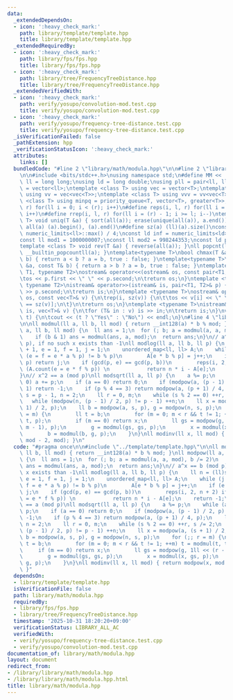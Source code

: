 ```yaml
---
data:
  _extendedDependsOn:
  - icon: ':heavy_check_mark:'
    path: library/template/template.hpp
    title: library/template/template.hpp
  _extendedRequiredBy:
  - icon: ':heavy_check_mark:'
    path: library/fps/fps.hpp
    title: library/fps/fps.hpp
  - icon: ':heavy_check_mark:'
    path: library/tree/FrequencyTreeDistance.hpp
    title: library/tree/FrequencyTreeDistance.hpp
  _extendedVerifiedWith:
  - icon: ':heavy_check_mark:'
    path: verify/yosupo/convolution-mod.test.cpp
    title: verify/yosupo/convolution-mod.test.cpp
  - icon: ':heavy_check_mark:'
    path: verify/yosupo/frequency-tree-distance.test.cpp
    title: verify/yosupo/frequency-tree-distance.test.cpp
  _isVerificationFailed: false
  _pathExtension: hpp
  _verificationStatusIcon: ':heavy_check_mark:'
  attributes:
    links: []
  bundledCode: "#line 2 \"library/math/modula.hpp\"\n\n#line 2 \"library/template/template.hpp\"\
    \n\n#include <bits/stdc++.h>\nusing namespace std;\n#define MM << ' ' <<\nusing\
    \ ll = long long;\nusing ld = long double;\nusing pll = pair<ll, ll>;\nusing vl\
    \ = vector<ll>;\ntemplate <class T> using vec = vector<T>;\ntemplate <class T>\
    \ using vv = vec<vec<T>>;\ntemplate <class T> using vvv = vv<vec<T>>;\ntemplate\
    \ <class T> using minpq = priority_queue<T, vector<T>, greater<T>>;\n#define rep(i,\
    \ r) for(ll i = 0; i < (r); i++)\n#define reps(i, l, r) for(ll i = (l); i < (r);\
    \ i++)\n#define rrep(i, l, r) for(ll i = (r) - 1; i >= l; i--)\ntemplate <class\
    \ T> void uniq(T &a) { sort(all(a)); erase(unique(all(a)), a.end()); }\n#define\
    \ all(a) (a).begin(), (a).end()\n#define sz(a) (ll)(a).size()\nconst ll INF =\
    \ numeric_limits<ll>::max() / 4;\nconst ld inf = numeric_limits<ld>::max() / 2;\n\
    const ll mod1 = 1000000007;\nconst ll mod2 = 998244353;\nconst ld pi = 3.141592653589793238;\n\
    template <class T> void rev(T &a) { reverse(all(a)); }\nll popcnt(ll a) { return\
    \ __builtin_popcountll(a); }\ntemplate<typename T>\nbool chmax(T &a, const T&\
    \ b) { return a < b ? a = b, true : false; }\ntemplate<typename T>\nbool chmin(T\
    \ &a, const T& b) { return a > b ? a = b, true : false; }\ntemplate <typename\
    \ T1, typename T2>\nostream& operator<<(ostream& os, const pair<T1, T2>& p) {\n\
    \tos << p.first << \" \" << p.second;\n\treturn os;\n}\ntemplate <typename T1,\
    \ typename T2>\nistream& operator>>(istream& is, pair<T1, T2>& p) {\n\tis >> p.first\
    \ >> p.second;\n\treturn is;\n}\ntemplate <typename T>\nostream& operator<<(ostream&\
    \ os, const vec<T>& v) {\n\trep(i, sz(v)) {\n\t\tos << v[i] << \" \\n\"[i + 1\
    \ == sz(v)];\n\t}\n\treturn os;\n}\ntemplate <typename T>\nistream& operator>>(istream&\
    \ is, vec<T>& v) {\n\tfor (T& in : v) is >> in;\n\treturn is;\n}\nvoid yesno(bool\
    \ t) {\n\tcout << (t ? \"Yes\" : \"No\") << endl;\n}\n#line 4 \"library/math/modula.hpp\"\
    \n\nll modmul(ll a, ll b, ll mod) { return __int128(a) * b % mod; }\nll modpow(ll\
    \ a, ll b, ll mod) {\n  ll ans = 1;\n  for (; b; a = modmul(a, a, mod), b /= 2)\n\
    \    if (b & 1) ans = modmul(ans, a, mod);\n  return ans;\n}\n// a^x == b (mod\
    \ p), if no such x exists than -1\nll modlog(ll a, ll b, ll p) {\n    ll n = (ll)sqrtl(p)\
    \ + 1, e = 1, f = 1, j = 1;\n    unordered_map<ll, ll> A;\n    while (j = n &&\
    \ (e = f = e * a % p) != b % p)\n        A[e * b % p] = j++;\n    if (e == b %\
    \ p) return j;\n    if (gcd(p, e) == gcd(p, b))\n        reps(i, 2, n + 2) if\
    \ (A.count(e = e * f % p)) \n            return n * i - A[e];\n    return -1;\n\
    }\n// x^2 == a (mod p)\nll modsqrt(ll a, ll p) {\n    a %= p;\n    while (a <\
    \ 0) a += p;\n    if (a == 0) return 0;\n    if (modpow(a, (p - 1) / 2, p) !=\
    \ 1) return -1;\n    if (p % 4 == 3) return modpow(a, (p + 1) / 4, p);\n    ll\
    \ s = p - 1, n = 2;\n    ll r = 0, m;\n    while (s % 2 == 0) ++r, s /= 2;\n \
    \   while (modpow(n, (p - 1) / 2, p) != p - 1) ++n;\n    ll x = modpow(a, (s +\
    \ 1) / 2, p);\n    ll b = modpow(a, s, p), g = modpow(n, s, p);\n    for (;; r\
    \ = m) {\n        ll t = b;\n        for (m = 0; m < r && t != 1; ++m) t = modmul(t,\
    \ t, p);\n        if (m == 0) return x;\n        ll gs = modpow(g, 1ll << (r -\
    \ m - 1), p);\n        g = modmul(gs, gs, p);\n        x = modmul(x, gs, p);\n\
    \        b = modmul(b, g, p);\n    }\n}\nll modinv(ll x, ll mod) { return modpow(x,\
    \ mod - 2, mod); }\n"
  code: "#pragma once\n\n#include \"../template/template.hpp\"\n\nll modmul(ll a,\
    \ ll b, ll mod) { return __int128(a) * b % mod; }\nll modpow(ll a, ll b, ll mod)\
    \ {\n  ll ans = 1;\n  for (; b; a = modmul(a, a, mod), b /= 2)\n    if (b & 1)\
    \ ans = modmul(ans, a, mod);\n  return ans;\n}\n// a^x == b (mod p), if no such\
    \ x exists than -1\nll modlog(ll a, ll b, ll p) {\n    ll n = (ll)sqrtl(p) + 1,\
    \ e = 1, f = 1, j = 1;\n    unordered_map<ll, ll> A;\n    while (j = n && (e =\
    \ f = e * a % p) != b % p)\n        A[e * b % p] = j++;\n    if (e == b % p) return\
    \ j;\n    if (gcd(p, e) == gcd(p, b))\n        reps(i, 2, n + 2) if (A.count(e\
    \ = e * f % p)) \n            return n * i - A[e];\n    return -1;\n}\n// x^2\
    \ == a (mod p)\nll modsqrt(ll a, ll p) {\n    a %= p;\n    while (a < 0) a +=\
    \ p;\n    if (a == 0) return 0;\n    if (modpow(a, (p - 1) / 2, p) != 1) return\
    \ -1;\n    if (p % 4 == 3) return modpow(a, (p + 1) / 4, p);\n    ll s = p - 1,\
    \ n = 2;\n    ll r = 0, m;\n    while (s % 2 == 0) ++r, s /= 2;\n    while (modpow(n,\
    \ (p - 1) / 2, p) != p - 1) ++n;\n    ll x = modpow(a, (s + 1) / 2, p);\n    ll\
    \ b = modpow(a, s, p), g = modpow(n, s, p);\n    for (;; r = m) {\n        ll\
    \ t = b;\n        for (m = 0; m < r && t != 1; ++m) t = modmul(t, t, p);\n   \
    \     if (m == 0) return x;\n        ll gs = modpow(g, 1ll << (r - m - 1), p);\n\
    \        g = modmul(gs, gs, p);\n        x = modmul(x, gs, p);\n        b = modmul(b,\
    \ g, p);\n    }\n}\nll modinv(ll x, ll mod) { return modpow(x, mod - 2, mod);\
    \ }"
  dependsOn:
  - library/template/template.hpp
  isVerificationFile: false
  path: library/math/modula.hpp
  requiredBy:
  - library/fps/fps.hpp
  - library/tree/FrequencyTreeDistance.hpp
  timestamp: '2025-10-31 18:20:20+09:00'
  verificationStatus: LIBRARY_ALL_AC
  verifiedWith:
  - verify/yosupo/frequency-tree-distance.test.cpp
  - verify/yosupo/convolution-mod.test.cpp
documentation_of: library/math/modula.hpp
layout: document
redirect_from:
- /library/library/math/modula.hpp
- /library/library/math/modula.hpp.html
title: library/math/modula.hpp
---
```

